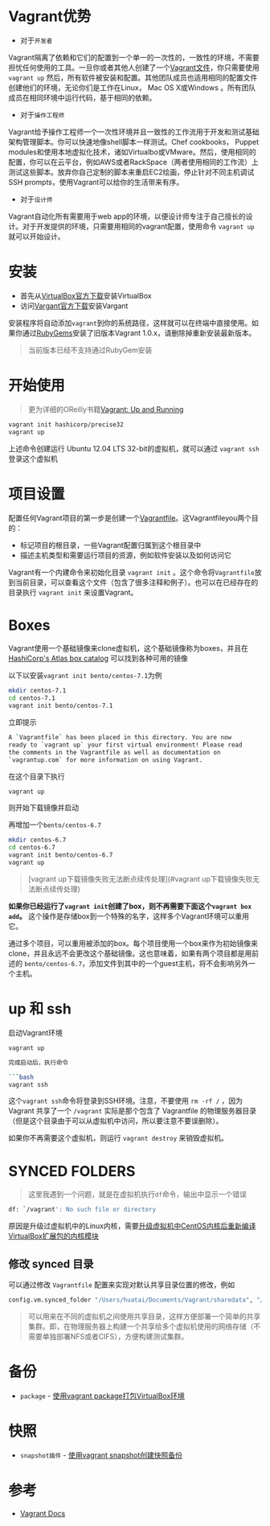 # Vagrant优势

* 对于`开发者`

Vagrant隔离了依赖和它们的配置到一个单一的一次性的，一致性的环境，不需要担忧任何使用的工具。一旦你或者其他人创建了一个[Vagrant文件](http://docs.vagrantup.com/v2/vagrantfile/)，你只需要使用 `vagrant up` 然后，所有软件被安装和配置。其他团队成员也适用相同的配置文件创建他们的环境，无论你们是工作在Linux， Mac OS X或Windows 。所有团队成员在相同环境中运行代码，基于相同的依赖。

* 对于`操作工程师`

Vagrant给予操作工程师一个一次性环境并且一致性的工作流用于开发和测试基础架构管理脚本。你可以快速地像shell脚本一样测试。Chef cookbooks， Puppet modules和使用本地虚拟化技术，诸如Virtualbo或VMware。然后，使用相同的配置，你可以在云平台，例如AWS或者RackSpace（两者使用相同的工作流）上测试这些脚本。放弃你自己定制的脚本来重启EC2绘画，停止针对不同主机调试SSH prompts，使用Vagrant可以给你的生活带来有序。

* 对于`设计师`

Vagrant自动化所有需要用于web app的环境，以便设计师专注于自己擅长的设计。对于开发提供的环境，只需要用相同的vagrant配置，使用命令 `vagrant up` 就可以开始设计。

# 安装

* 首先从[VirtualBox官方下载](https://www.virtualbox.org/wiki/Downloads)安装VirtualBox
* 访问[Vargant官方下载](https://www.vagrantup.com/downloads.html)安装Vargant

安装程序将自动添加`vagrant`到你的系统路径，这样就可以在终端中直接使用。如果你通过[RubyGems](http://en.wikipedia.org/wiki/RubyGems)安装了旧版本Vagrant 1.0.x，请删除掉重新安装最新版本。

> 当前版本已经不支持通过RubyGem安装

# 开始使用

> 更为详细的OReilly书籍[Vagrant: Up and Running](http://www.amazon.com/gp/product/1449335837/ref=as_li_qf_sp_asin_il_tl?ie=UTF8&camp=1789&creative=9325&creativeASIN=1449335837&linkCode=as2&tag=vagrant-20)

```bash
vagrant init hashicorp/precise32
vagrant up
```

上述命令创建运行 Ubuntu 12.04 LTS 32-bit的虚拟机，就可以通过 `vagrant ssh` 登录这个虚拟机

# 项目设置

配置任何Vagrant项目的第一步是创建一个[Vagrantfile](http://docs.vagrantup.com/v2/vagrantfile/)。这Vagrantfileyou两个目的：

* 标记项目的根目录，一些Vagrant配置归属到这个根目录中
* 描述主机类型和需要运行项目的资源，例如软件安装以及如何访问它

Vagrant有一个内建命令来初始化目录 `vagrant init` 。这个命令将`Vagrantfile`放到当前目录，可以查看这个文件（包含了很多注释和例子）。也可以在已经存在的目录执行 `vagrant init` 来设置Vagrant。

# Boxes

Vagrant使用一个基础镜像来clone虚拟机，这个基础镜像称为boxes，并且在 [HashiCorp's Atlas box catalog](https://atlas.hashicorp.com/boxes/search) 可以找到各种可用的镜像

以下以安装`vagrant init bento/centos-7.1`为例

```bash
mkdir centos-7.1
cd centos-7.1
vagrant init bento/centos-7.1
```

立即提示

```bash
A `Vagrantfile` has been placed in this directory. You are now
ready to `vagrant up` your first virtual environment! Please read
the comments in the Vagrantfile as well as documentation on
`vagrantup.com` for more information on using Vagrant.
```

在这个目录下执行

```bash
vagrant up
```

则开始下载镜像并启动

再增加一个`bento/centos-6.7`

```bash
mkdir centos-6.7
cd centos-6.7
vagrant init bento/centos-6.7
vagrant up
```

> [vagrant up下载镜像失败无法断点续传处理](#vagrant up下载镜像失败无法断点续传处理)

**如果你已经运行了`vagrant init`创建了box，则不再需要下面这个`vagrant box add`。** 这个操作是存储box到一个特殊的名字，这样多个Vagrant环境可以重用它。

通过多个项目，可以重用被添加的box。每个项目使用一个box来作为初始镜像来clone，并且永远不会更改这个基础镜像。这也意味着，如果有两个项目都是用前述的 `bento/centos-6.7`，添加文件到其中的一个guest主机，将不会影响另外一个主机。

# up 和 ssh

启动Vagrant环境

```bash
vagrant up

完成启动后，执行命令

```bash
vagrant ssh
```

这个`vagrant ssh`命令将登录到SSH环境。注意，不要使用 `rm -rf /` ，因为 Vagrant 共享了一个 `/vagrant` 实际是那个包含了 Vagrantfile 的物理服务器目录（但是这个目录由于可以从虚拟机中访问，所以要注意不要误删除）。

如果你不再需要这个虚拟机，则运行 `vagrant destroy` 来销毁虚拟机。

# SYNCED FOLDERS

> 这里我遇到一个问题，就是在虚拟机执行`df`命令，输出中显示一个错误

```bash
df: `/vagrant': No such file or directory
```

原因是升级过虚拟机中的Linux内核，需要[升级虚拟机中CentOS内核后重新编译VirtualBox扩展包的内核模块](#升级虚拟机中CentOS内核后重新编译VirtualBox扩展包的内核模块)

## 修改 synced 目录

可以通过修改 `Vagrantfile` 配置来实现对默认共享目录位置的修改，例如

```bash
config.vm.synced_folder "/Users/huatai/Documents/Vagrant/sharedata", "/sharedata"
```

> 可以用来在不同的虚拟机之间使用共享目录，这样方便部署一个简单的共享集群。即，在物理服务器上构建一个共享给多个虚拟机使用的网络存储（不需要单独部署NFS或者CIFS），方便构建测试集群。

# 备份

* `package` - [使用vagrant package打包VirtualBox环境](package.md)

# 快照

* `snapshot插件` - [使用vagrant snapshot创建快照备份](snapshot.md)

# 参考

* [Vagrant Docs](http://docs.vagrantup.com/)